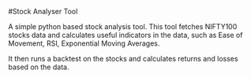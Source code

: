 #Stock Analyser Tool

A simple python based stock analysis tool. This tool fetches NIFTY100 stocks data
and calculates useful indicators in the data, such as Ease of Movement, RSI, Exponential
Moving Averages.

It then runs a backtest on the stocks and calculates returns and losses based on the data.
